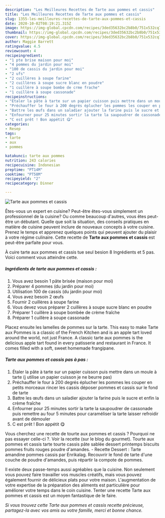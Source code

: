 ```yaml
---
description: "Les Meilleures Recettes de Tarte aux pommes et cassis"
title: "Les Meilleures Recettes de Tarte aux pommes et cassis"
slug: 1355-les-meilleures-recettes-de-tarte-aux-pommes-et-cassis
date: 2020-10-02T08:19:21.315Z
image: https://img-global.cpcdn.com/recipes/3ded35632bc2b8b0/751x532cq70/tarte-aux-pommes-et-cassis-photo-principale-de-la-recette.jpg
thumbnail: https://img-global.cpcdn.com/recipes/3ded35632bc2b8b0/751x532cq70/tarte-aux-pommes-et-cassis-photo-principale-de-la-recette.jpg
cover: https://img-global.cpcdn.com/recipes/3ded35632bc2b8b0/751x532cq70/tarte-aux-pommes-et-cassis-photo-principale-de-la-recette.jpg
author: Maggie Barrett
ratingvalue: 4.5
reviewcount: 4
recipeingredient:
- "1 pte brise maison pour moi"
- "4 pommes du jardin pour moi"
- "100 de cassis du jardin pour moi"
- "2 ufs"
- "2 cuillères à soupe farine"
- "2 cuillères à soupe sucre blanc en poudre"
- "1 cuillère à soupe bombe de crme frache"
- "1 cuillère à soupe cassonade"
recipeinstructions:
- "Étaler la pâte à tarte sur un papier cuisson puis mettre dans un moule à tarte (j utilise un papier cuisson je ne beurre pas)"
- "Préchauffer le four à 200 degrés éplucher les pommes les couper en petits morceaux rincer les cassis déposer pommes et cassis sur le fond de tarte"
- "Battre les œufs dans un saladier ajouter la farine puis le sucre et enfin la crème fraîche"
- "Enfourner pour 25 minutes sortir la tarte la saupoudrer de cassonade puis remettre au four 5 minutes pour caraméliser la tarte laisser refroidir avant de démouler"
- "C est prêt ! Bon appétit 😋"
categories:
- Resep
tags:
- tarte
- aux
- pommes

katakunci: tarte aux pommes 
nutrition: 243 calories
recipecuisine: Indonesian
preptime: "PT14M"
cooktime: "PT58M"
recipeyield: "2"
recipecategory: Dinner

---
```



![Tarte aux pommes et cassis](https://img-global.cpcdn.com/recipes/3ded35632bc2b8b0/751x532cq70/tarte-aux-pommes-et-cassis-photo-principale-de-la-recette.jpg)

Êtes-vous un expert en cuisine? Peut-être êtes-vous simplement un professionnel de la cuisine? Ou comme beaucoup d'autres, vous êtes peut-être un débutant. Quelle que soit la situation, des conseils pratiques en matière de cuisine peuvent inclure de nouveaux concepts à votre cuisine. Prenez le temps et apprenez quelques points qui peuvent ajouter du plaisir à votre régime culinaire. Cette recette de <strong> Tarte aux pommes et cassis </strong> est peut-être parfaite pour vous.

<!--inarticleads1-->

À cuire tarte aux pommes et cassis tue seul besion 8 Ingrédients et 5 pas. Voici comment vous atteindre cette.

##### Ingrédients de tarte aux pommes et cassis :

1. Vous avez besoin 1 pâte brisée (maison pour moi)
1. Préparer 4 pommes (du jardin pour moi)
1. Utilisation 100 de cassis (du jardin pour moi)
1. Vous avez besoin 2 œufs
1. Fournir 2 cuillères à soupe farine
1. Vous devez vous préparer 2 cuillères à soupe sucre blanc en poudre
1. Préparer 1 cuillère à soupe bombée de crème fraîche
1. Préparer 1 cuillère à soupe cassonade


Placez ensuite les lamelles de pommes sur la tarte. This easy to make Tarte aux Pommes is a classic of the French Kitchen and is an apple tart loved around the world, not just France. A classic tarte aux pommes is the delicious apple tart found in every patisserie and restaurant in France. It comes filled with a soft, sweet homemade frangipane. 

<!--inarticleads2-->

##### Tarte aux pommes et cassis pas à pas :

1. Étaler la pâte à tarte sur un papier cuisson puis mettre dans un moule à tarte (j utilise un papier cuisson je ne beurre pas)
1. Préchauffer le four à 200 degrés éplucher les pommes les couper en petits morceaux rincer les cassis déposer pommes et cassis sur le fond de tarte
1. Battre les œufs dans un saladier ajouter la farine puis le sucre et enfin la crème fraîche
1. Enfourner pour 25 minutes sortir la tarte la saupoudrer de cassonade puis remettre au four 5 minutes pour caraméliser la tarte laisser refroidir avant de démouler
1. C est prêt ! Bon appétit 😋


Vous cherchez une recette de tourte aux pommes et cassis ? Pourquoi ne pas essayer celle-ci ?. Voir la recette (sur le blog du gourmet). Tourte aux pommes et cassis tarte tourte cassis pâte sablée dessert printemps biscuits pommes fruits rouges poudre d&#39;amandes. - Recette Dessert : Tarte amandine pommes cassis par Enrikalag. Recouvrir le fond de tarte d&#39;une couche de poudre d&#39;amandes, puis répartir la compote de pommes. 

<!--inarticleads1-->

<p>
Il existe deux passe-temps aussi agréables que la cuisine. Non seulement vous pouvez faire travailler vos muscles créatifs, mais vous pouvez également fournir de délicieux plats pour votre maison. L'augmentation de votre expertise de la préparation des aliments est particulière pour améliorer votre temps dans le coin cuisine. Tenter une recette Tarte aux pommes et cassis est un moyen fantastique de le faire.
</p>

<p>
<i>Si vous trouvez cette Tarte aux pommes et cassis recette précieuse, partagez-la avec vos amis ou votre famille, merci et bonne chance.</i>
</p>
